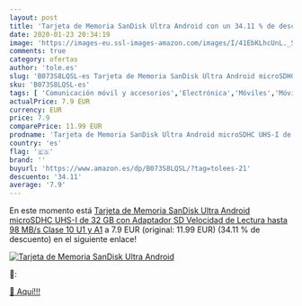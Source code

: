 ```yaml
---
layout: post
title: 'Tarjeta de Memoria SanDisk Ultra Android con un 34.11 % de descuento'
date: 2020-01-23 20:34:19
image: 'https://images-eu.ssl-images-amazon.com/images/I/41EbKLhcUnL._SL400_.jpg'
comments: true
category: ofertas
author: 'tole.es'
slug: 'B073S8LQSL-es Tarjeta de Memoria SanDisk Ultra Android microSDHC UHS-I...'
sku: 'B073S8LQSL-es'
tags: [ 'Comunicación móvil y accesorios','Electrónica','Móviles','Móviles y smartphones libres','Smartwatches','Tecnología para vestir','android', ]
actualPrice: 7.9 EUR
currency: EUR
price: 7.9
comparePrice: 11.99 EUR
prodname: 'Tarjeta de Memoria SanDisk Ultra Android microSDHC UHS-I de 32 GB con Adaptador SD  Velocidad de Lectura hasta 98 MB/s  Clase 10  U1 y A1'
country: 'es'
flag: '🇪🇸'
brand: ''
buyurl: 'https://www.amazon.es/dp/B073S8LQSL/?tag=tolees-21'
descuento: '34.11'
average: '7.9'
---
```


En este momento está [Tarjeta de Memoria SanDisk Ultra Android microSDHC UHS-I de 32 GB con Adaptador SD  Velocidad de Lectura hasta 98 MB/s  Clase 10  U1 y A1](https://www.amazon.es/dp/B073S8LQSL/?tag=tolees-21) a 7.9 EUR (original: 11.99 EUR) (34.11 %  de descuento) en el siguiente enlace!

[![Tarjeta de Memoria SanDisk Ultra Android](https://images-eu.ssl-images-amazon.com/images/I/41EbKLhcUnL._SL400_.jpg)](https://www.amazon.es/dp/B073S8LQSL/?tag=tolees-21)

🔎:


[🛒 Aquí!!!](https://www.amazon.es/dp/B073S8LQSL/?tag=tolees-21)
